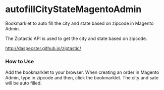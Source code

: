 autofillCityStateMagentoAdmin
=============================

Bookmarklet to auto fill the city and state based on zipcode in Magento Admin.

The Ziptastic API is used to get the city and state based on zipcode.

http://daspecster.github.io/ziptastic/

### How to Use
Add the bookmarklet to your browser. When creating an order in Magento Admin, type in zipcode and then, click the bookmarklet.
The city and sate will be auto filled.
